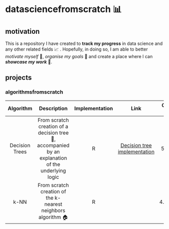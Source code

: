 # datasciencefromscratch :bar_chart:

## motivation

This is a repository I have created to **track my progress** in data science and any other related fields :chart_with_upwards_trend: . Hopefully, in doing so, I am able to better *motivate myself* :full_moon_with_face:, *organise my goals* :paperclip: and create a place where I can ***showcase my work*** :file_folder:.

## projects

### algorithmsfromscratch

|      Algorithm      |                                                 Description                                                 | Implementation |                               Link                               | Creation Date | Last Update |
|:--------:|:---------------------:|:--------:|:---------:|:--------:|:--------:|
|   Decision Trees    | From scratch creation of a decision tree :palm_tree:, accompanied by an explanation of the underlying logic |       R        | [Decision tree implementation](https://rpubs.com/Rcshmin/924453) |   5.7.2022    |  4.12.2022  |
|   k-NN    | From scratch creation of the k-nearest neighbors algorithm :house: |       R        |        |  4.12.2022  | NA |

